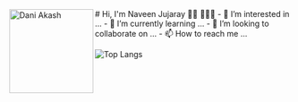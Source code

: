 <img align="left" width="150" height="150" alt="Dani Akash" src="https://imgur.com/8WxdhgL.png"/>
# Hi, I'm Naveen Jujaray 👋🏼 👨🏻‍💻
- 👀 I’m interested in ...
- 🌱 I’m currently learning ...
- 💞️ I’m looking to collaborate on ...
- 📫 How to reach me ...

![Top Langs](https://github-readme-stats.vercel.app/api/top-langs/?username=kiranrevanna1&layout=compact)

<!---
KiranRevanna1/KiranRevanna1 is a ✨ special ✨ repository because its `README.md` (this file) appears on your GitHub profile.
You can click the Preview link to take a look at your changes.
--->
